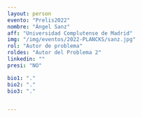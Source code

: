 ```yaml
---
layout: person
evento: "Prelis2022"
nombre: "Ángel Sanz"
aff: "Universidad Complutense de Madrid"
img: "/img/eventos/2022-PLANCKS/sanz.jpg"
rol: "Autor de problema"
roldes: "Autor del Problema 2"
linkedin: ""
presi: "NO"

bio1: "."
bio2: "."
bio3: "."


---
```

